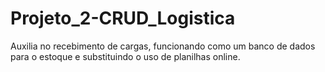 # Projeto_2-CRUD_Logistica
Auxilia no recebimento de cargas, funcionando como um banco de dados para o estoque e substituindo o uso de planilhas online.
